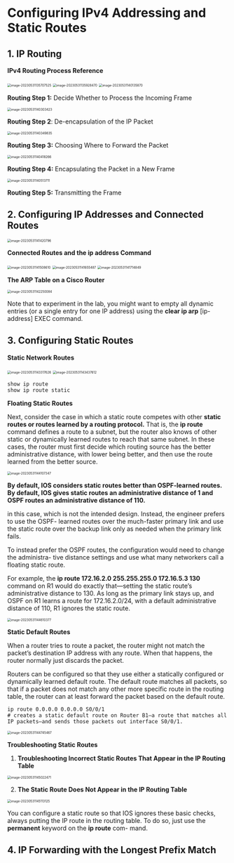 # Configuring IPv4 Addressing and Static Routes

## 1. **IP Routing**

**IPv4 Routing Process Reference**

<img src="images/image-20230531135707525.png" alt="image-20230531135707525" style="zoom:50%;" />

<img src="images/image-20230531135928470.png" alt="image-20230531135928470" style="zoom:50%;" />

<img src="images/image-20230531140135870.png" alt="image-20230531140135870" style="zoom:50%;" />

**Routing Step 1:** Decide Whether to Process the Incoming Frame

<img src="images/image-20230531140303423.png" alt="image-20230531140303423" style="zoom:50%;" />

**Routing Step 2**: De-encapsulation of the IP Packet

<img src="images/image-20230531140349835.png" alt="image-20230531140349835" style="zoom:50%;" />

**Routing Step 3:** Choosing Where to Forward the Packet

<img src="images/image-20230531140418266.png" alt="image-20230531140418266" style="zoom:50%;" />

**Routing Step 4:** Encapsulating the Packet in a New Frame

<img src="images/image-20230531140513711.png" alt="image-20230531140513711" style="zoom:50%;" />

**Routing Step 5:** Transmitting the Frame

## 2. **Configuring IP Addresses and Connected Routes**

<img src="images/image-20230531141420796.png" alt="image-20230531141420796" style="zoom:50%;" />

**Connected Routes and the ip address Command**

<img src="images/image-20230531141508610.png" alt="image-20230531141508610" style="zoom:50%;" />

<img src="images/image-20230531141655487.png" alt="image-20230531141655487" style="zoom:50%;" />

<img src="images/image-20230531141714849.png" alt="image-20230531141714849" style="zoom:50%;" />

**The ARP Table on a Cisco Router**

<img src="images/image-20230531142250084.png" alt="image-20230531142250084" style="zoom:50%;" />

Note that to experiment in the lab, you might want to empty all dynamic entries (or a single entry for one IP address) using the **clear ip arp** [ip-address] EXEC command.

## 3. **Configuring Static Routes**

**Static Network Routes**

<img src="images/image-20230531143317626.png" alt="image-20230531143317626" style="zoom:50%;" />

<img src="images/image-20230531143437612.png" alt="image-20230531143437612" style="zoom:50%;" />

```
show ip route
show ip route static
```

**Floating Static Routes**

Next, consider the case in which a static route competes with other **static routes or routes learned by a routing protocol.** That is, the **ip route** command defines a route to a subnet, but the router also knows of other static or dynamically learned routes to reach that same subnet. In these cases, the router must first decide which routing source has the better administrative distance, with lower being better, and then use the route learned from the better source.

<img src="images/image-20230531144107347.png" alt="image-20230531144107347" style="zoom:50%;" />

**By default, IOS considers static routes better than OSPF-learned routes. By default, IOS gives static routes an administrative distance of 1 and OSPF routes an administrative distance of 110.**

in this case, which is not the intended design. Instead, the engineer prefers to use the OSPF- learned routes over the much-faster primary link and use the static route over the backup link only as needed when the primary link fails.

To instead prefer the OSPF routes, the configuration would need to change the administra- tive distance settings and use what many networkers call a floating static route. 

For example, the **ip route 172.16.2.0 255.255.255.0 172.16.5.3 130** command on R1 would do exactly that—setting the static route’s administrative distance to 130. As long as the primary link stays up, and OSPF on R1 learns a route for 172.16.2.0/24, with a default administrative distance of 110, R1 ignores the static route.

<img src="images/image-20230531144610377.png" alt="image-20230531144610377" style="zoom:50%;" />

**Static Default Routes**

When a router tries to route a packet, the router might not match the packet’s destination IP address with any route. When that happens, the router normally just discards the packet.

Routers can be configured so that they use either a statically configured or dynamically learned default route. The default route matches all packets, so that if a packet does not match any other more specific route in the routing table, the router can at least forward the packet based on the default route.

```shell
ip route 0.0.0.0 0.0.0.0 S0/0/1 
# creates a static default route on Router B1—a route that matches all IP packets—and sends those packets out interface S0/0/1.
```



<img src="images/image-20230531144745467.png" alt="image-20230531144745467" style="zoom:50%;" />

**Troubleshooting Static Routes**

1. **Troubleshooting Incorrect Static Routes That Appear in the IP Routing Table**

<img src="images/image-20230531145022471.png" alt="image-20230531145022471" style="zoom:50%;" />

2. **The Static Route Does Not Appear in the IP Routing Table**

<img src="images/image-20230531145113125.png" alt="image-20230531145113125" style="zoom:50%;" />

You can configure a static route so that IOS ignores these basic checks, always putting the IP route in the routing table. To do so, just use the **permanent** keyword on the **ip route** com- mand.

## 4. **IP Forwarding with the Longest Prefix Match**

